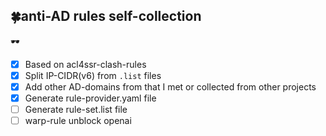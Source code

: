 ## :four_leaf_clover:anti-AD rules self-collection
:dark_sunglasses:
- [x] Based on acl4ssr-clash-rules
- [x] Split IP-CIDR(v6) from `.list` files
- [x] Add other AD-domains from that I met or collected from other projects
- [x] Generate rule-provider.yaml file
- [ ] Generate rule-set.list file 
- [ ] warp-rule unblock openai